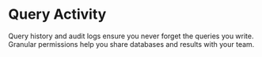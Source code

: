 # Query Activity

Query history and audit logs ensure you never forget the queries you write. Granular permissions help you share databases and results with your team.

